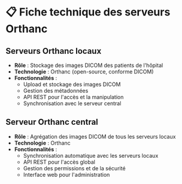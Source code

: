 # 📋 Fiche technique des serveurs Orthanc

## Serveurs Orthanc locaux
- **Rôle** : Stockage des images DICOM des patients de l'hôpital
- **Technologie** : Orthanc (open-source, conforme DICOM)
- **Fonctionnalités** :
  - Upload et stockage des images DICOM
  - Gestion des métadonnées
  - API REST pour l'accès et la manipulation
  - Synchronisation avec le serveur central

## Serveur Orthanc central
- **Rôle** : Agrégation des images DICOM de tous les serveurs locaux
- **Technologie** : Orthanc
- **Fonctionnalités** :
  - Synchronisation automatique avec les serveurs locaux
  - API REST pour l'accès global
  - Gestion des permissions et de la sécurité
  - Interface web pour l'administration 